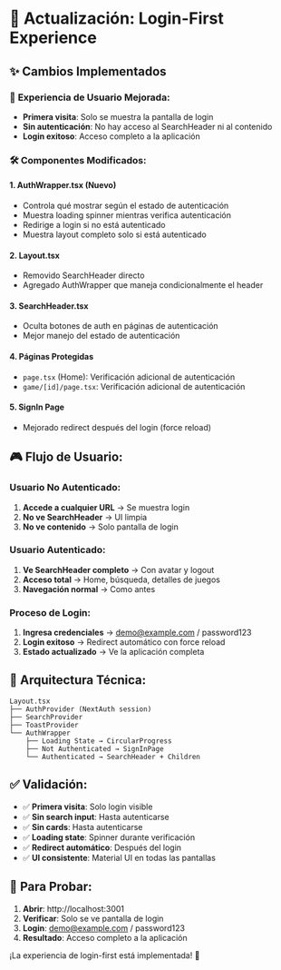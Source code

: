 # 🔐 Actualización: Login-First Experience

## ✨ Cambios Implementados

### 🎯 **Experiencia de Usuario Mejorada:**
- **Primera visita**: Solo se muestra la pantalla de login
- **Sin autenticación**: No hay acceso al SearchHeader ni al contenido
- **Login exitoso**: Acceso completo a la aplicación

### 🛠 **Componentes Modificados:**

#### 1. **AuthWrapper.tsx** (Nuevo)
- Controla qué mostrar según el estado de autenticación
- Muestra loading spinner mientras verifica autenticación
- Redirige a login si no está autenticado
- Muestra layout completo solo si está autenticado

#### 2. **Layout.tsx**
- Removido SearchHeader directo
- Agregado AuthWrapper que maneja condicionalmente el header

#### 3. **SearchHeader.tsx**
- Oculta botones de auth en páginas de autenticación
- Mejor manejo del estado de autenticación

#### 4. **Páginas Protegidas**
- `page.tsx` (Home): Verificación adicional de autenticación
- `game/[id]/page.tsx`: Verificación adicional de autenticación

#### 5. **SignIn Page**
- Mejorado redirect después del login (force reload)

## 🎮 **Flujo de Usuario:**

### **Usuario No Autenticado:**
1. **Accede a cualquier URL** → Se muestra login
2. **No ve SearchHeader** → UI limpia
3. **No ve contenido** → Solo pantalla de login

### **Usuario Autenticado:**
1. **Ve SearchHeader completo** → Con avatar y logout
2. **Acceso total** → Home, búsqueda, detalles de juegos
3. **Navegación normal** → Como antes

### **Proceso de Login:**
1. **Ingresa credenciales** → demo@example.com / password123
2. **Login exitoso** → Redirect automático con force reload
3. **Estado actualizado** → Ve la aplicación completa

## 🔧 **Arquitectura Técnica:**

```
Layout.tsx
├── AuthProvider (NextAuth session)
├── SearchProvider
├── ToastProvider
└── AuthWrapper
    ├── Loading State → CircularProgress
    ├── Not Authenticated → SignInPage
    └── Authenticated → SearchHeader + Children
```

## ✅ **Validación:**

- ✅ **Primera visita**: Solo login visible
- ✅ **Sin search input**: Hasta autenticarse
- ✅ **Sin cards**: Hasta autenticarse  
- ✅ **Loading state**: Spinner durante verificación
- ✅ **Redirect automático**: Después del login
- ✅ **UI consistente**: Material UI en todas las pantallas

## 🚀 **Para Probar:**

1. **Abrir**: http://localhost:3001
2. **Verificar**: Solo se ve pantalla de login
3. **Login**: demo@example.com / password123
4. **Resultado**: Acceso completo a la aplicación

¡La experiencia de login-first está implementada! 🎉
